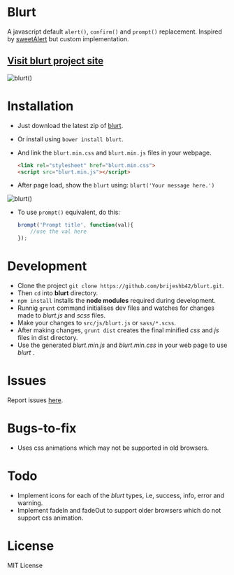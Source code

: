 # Blurt
A javascript default ```alert()```, ```confirm()``` and ```prompt()``` replacement.
Inspired by [sweetAlert](https://github.com/t4t5/sweetalert) but custom implementation.

## [Visit blurt project site](http://bitwiser.in/blurt/)

![blurt()](https://raw.github.com/brijeshb42/blurt/master/src/img/blurt.gif)

# Installation
* Just download the latest zip of [blurt](http://goo.gl/nWQoCQ).
* Or install using ```bower install blurt```.
* And link the ```blurt.min.css``` and ```blurt.min.js``` files in your webpage.
	```html
	<link rel="stylesheet" href="blurt.min.css">
	<script src="blurt.min.js"></script>
	```

* After page load, show the ```blurt``` using:
	```blurt('Your message here.')```

![blurt()](https://raw.github.com/brijeshb42/blurt/master/src/img/brompt.gif)

* To use ```prompt()``` equivalent, do this:
	
	```javascript
	brompt('Prompt title', function(val){
		//use the val here
	});
	```

# Development
* Clone the project ```git clone https://github.com/brijeshb42/blurt.git```.
* Then ```cd``` into **blurt** directory.
* ```npm install``` installs the **node modules** required during development.
* Runnig ```grunt``` command initialises dev files and watches for changes made to _blurt.js_ and _scss_ files. 
* Make your changes to ```src/js/blurt.js``` or ```sass/*.scss```.
* After making changes, ```grunt dist``` creates the final minified *css* and *js* files in dist directory.
* Use the generated *blurt.min.js* and *blurt.min.css* in your web page to use _blurt_ .

# Issues
Report issues [here](https://github.com/brijeshb42/blurt/issues).

# Bugs-to-fix
* Uses css animations which may not be supported in old browsers.

# Todo
* Implement icons for each of the *blurt* types, i.e, success, info, error and warning.
* Implement fadeIn and fadeOut to support older browsers which do not support css animation.

# License
MIT License

